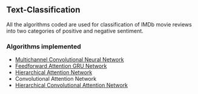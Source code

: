 ## Text-Classification
All the algorithms coded are used for classification of IMDb movie reviews into two categories of positive and negative sentiment. 

### Algorithms implemented
* [Multichannel Convolutional Neural Network](https://github.com/gaurav104/TextClassification/blob/master/Reading%20Material/Convolutional%20Neural%20Networks%20for%20Sentence%20Classification.pdf)
* [Feedforward Attention GRU Network](https://github.com/gaurav104/TextClassification/blob/master/Reading%20Material/Feed-Forward%20Networks%20%20With%20Attention%20Can%20Solve%20Some%20Long-Term%20%20Memory%20%20Problems.pdf)
* [Hierarchical Attention Network](https://github.com/gaurav104/TextClassification/blob/master/Reading%20Material/Hierarchical%20Attention%20Networks%20for%20Document%20Classification.pdf)
* Convolutional Attention Network
* [Hierarchical Convolutional Attention Network](https://github.com/gaurav104/TextClassification/blob/master/Reading%20Material/Hierarchical%20Convolutional%20Attention%20Networks%20for%20Text%20Classification.pdf)

